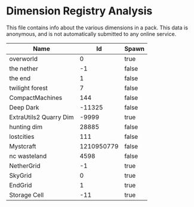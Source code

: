 # Dimension Registry Analysis

This file contains info about the various dimensions in a pack. This data is
anonymous, and is not automatically submitted to any online service.


| Name                   | Id         | Spawn |
|------------------------|------------|-------|
| overworld              | 0          | true  |
| the nether             | -1         | false |
| the end                | 1          | false |
| twilight forest        | 7          | false |
| CompactMachines        | 144        | false |
| Deep Dark              | -11325     | false |
| ExtraUtils2 Quarry Dim | -9999      | true  |
| hunting dim            | 28885      | false |
| lostcities             | 111        | false |
| Mystcraft              | 1210950779 | false |
| nc wasteland           | 4598       | false |
| NetherGrid             | -1         | true  |
| SkyGrid                | 0          | true  |
| EndGrid                | 1          | true  |
| Storage Cell           | -11        | true  |
